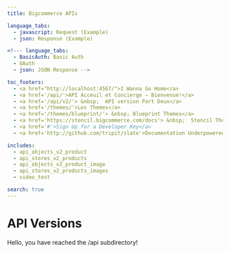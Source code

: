 ```yaml
---
title: Bigcommerce APIs

language_tabs:
  - javascript: Request (Example)
  - json: Response (Example)

<!--- language_tabs:
  - BasicAuth: Basic Auth
  - OAuth
  - json: JSON Response -->

toc_footers:
  - <a href="http://localhost:4567/">I Wanna Go Home</a>
  - <a href='/api/'>API Acceuil et Concierge – Bienvenue!</a>
  - <a href='/api/v2/'> &nbsp;  API version Part Deux</a>
  - <a href='/themes/'>Les Themes</a>
  - <a href='/themes/blueprint/'> &nbsp; Blueprint Themes</a>
  - <a href='https://stencil.bigcommerce.com/docs'> &nbsp;  Stencil Themes</a>
  - <a href='#'>Sign Up for a Developer Key</a>
  - <a href='http://github.com/tripit/slate'>Documentation Underpowered by Slate</a>

includes:
  - api_objects_v2_product
  - api_stores_v2_products
  - api_objects_v2_product_image
  - api_stores_v2_products_images
  - video_test

search: true
---
```


# API Versions

Hello, you have reached the /api subdirectory! 

